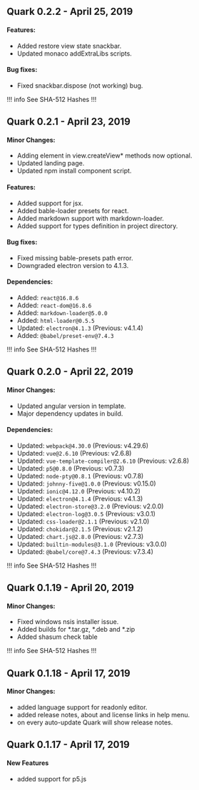 <!-- Quark-0.2.2-start -->
## Quark 0.2.2 - April 25, 2019

#### Features:
* Added restore view state snackbar.
* Updated monaco addExtraLibs scripts.


#### Bug fixes:
* Fixed snackbar.dispose (not working) bug.


!!! info See SHA-512 Hashes
<DropDown>
<ReleaseNotes :sha='{
    "Quark-linux-amd64-0.2.2.deb": "4hV83a4Wt2C18nxdO1uvQeZnkTslFfeUK4cE5e4C9zowqtKiPj8uoZDc6NVgbMIi1gkMhliV5KWcD7RjgMsaVw==",
    "Quark-win-0.2.2.exe": "hxmexF3aFXh6KZgzYPBAk3uIquOA3s7+M/VR+umVMtriR0Cuzs98gfDvSSJSS5+OtoR7RFZBc5iigQXV6k9cOg==",
    "Quark-win-x64-0.2.2.zip": "wkzggiNB0svcziJoGimXraHcYEDe4OnPN/Ap+0loW4a1imQwEN3FW0J+I99QsHfapyfwqdbgUXh5ptrvIMq+TQ==",
    "Quark-linux-x64-0.2.2.tar.gz": "Rw4hoddiWC/95I27QkW2LwNltIG/H4PrOrsFgneZieuo2JxiMGuzFXuih7tyk3J7HPokXMnnywoTSOLZM5DCrg==",
    "Quark-linux-x86_64-0.2.2.AppImage": "PdqFmY6CRYHLiM1BWtPlmcEVqoZmP005yL0yNHm95W97M+uujr/pWb4Ge3G9mg1ej4oPR/AQERodKF8T+HuzYQ=="
}' />
</DropDown>
!!!

<!-- ---------------------------------------------- -->
<!-- Quark-0.2.2-end -->


<!-- Quark-0.2.1-start -->
## Quark 0.2.1 - April 23, 2019

#### Minor Changes:
* Adding element in view.createView* methods now optional.
* Updated landing page.
* Updated npm install component script.

#### Features:
* Added support for jsx.
* Added bable-loader presets for react.
* Added markdown support with markdown-loader.
* Added support for types definition in project directory.

#### Bug fixes:
*  Fixed missing bable-presets path error.
*  Downgraded electron version to 4.1.3.

#### Dependencies:
* Added: `react@16.8.6`
* Added: `react-dom@16.8.6`
* Added: `markdown-loader@5.0.0`
* Added: `html-loader@0.5.5`
* Updated: `electron@4.1.3` (Previous: v4.1.4)
* Added: `@babel/preset-env@7.4.3`


!!! info See SHA-512 Hashes
<DropDown>
<ReleaseNotes :sha='{
    "Quark-linux-amd64-0.2.1.deb": "G89YxF80AHLOvYYPlFiIQDx60P+vW+3WQETBoF6rYpQL9i/cdURcBESl5ABgsSuNHcZJf2CCf2MeFGjeDoeQLw==",
    "Quark-win-0.2.1.exe": "hlBIew8g6afXs5FamgxYwXEZ63Wege1pXfNc6xH8At3QnTeTPYpg1+VCzXhP+UUFhSWht7Vx51FJFm9pMzn/jg==",
    "Quark-win-x64-0.2.1.zip": "FeRu46igba71A9y3hwjlsxbnqwNywWD3KFZOefsafLp+sgAxi6YzyP0HwegXyS93cWN3d3eLcs1oNnlMKJER8g==",
    "Quark-linux-x64-0.2.1.tar.gz": "b9TO/D88ESVu3brZ5UUypi/IqsiC29G8OLFoopXpKZI69iJHB2fYrhc8HaeyMMTqOk19Efkp6JzGAI0PZ5tV1g==",
    "Quark-linux-x86_64-0.2.1.AppImage": "iNNvXxftWiW8OnxM+A/FoMcBJirRH4FQZJcxLHV5YMEsgv2oWZMVI0SzSPqw7vzW9KyVQ61vtvhNDdskY5w8Ig=="
}' />
</DropDown>
!!!

<!-- ---------------------------------------------- -->
<!-- Quark-0.2.1-end -->


<!-- Quark-0.2.0-start -->
## Quark 0.2.0 - April 22, 2019

#### Minor Changes:
* Updated angular version in template.
* Major dependency updates in build.

#### Dependencies:
* Updated: `webpack@4.30.0` (Previous: v4.29.6)
* Updated: `vue@2.6.10` (Previous: v2.6.8)
* Updated: `vue-template-compiler@2.6.10` (Previous: v2.6.8)
* Updated: `p5@0.8.0` (Previous: v0.7.3)
* Updated: `node-pty@0.8.1` (Previous: v0.7.8)
* Updated: `johnny-five@1.0.0` (Previous: v0.15.0)
* Updated: `ionic@4.12.0` (Previous: v4.10.2)
* Updated: `electron@4.1.4` (Previous: v4.1.3)
* Updated: `electron-store@3.2.0` (Previous: v2.0.0)
* Updated: `electron-log@3.0.5` (Previous: v3.0.1)
* Updated: `css-loader@2.1.1` (Previous: v2.1.0)
* Updated: `chokidar@2.1.5` (Previous: v2.1.2)
* Updated: `chart.js@2.8.0` (Previous: v2.7.3)
* Updated: `builtin-modules@3.1.0` (Previous: v3.0.0)
* Updated: `@babel/core@7.4.3` (Previous: v7.3.4)


!!! info See SHA-512 Hashes
<DropDown>
<ReleaseNotes :sha='{
    "Quark-linux-amd64-0.2.0.deb": "du19RF/Vgx3+1HPDohAGW36SaqVnR0JMHdZjRygdknCr7TejQ/PutkiUqnelB67dIfbMi5VjS8qIQ8pXnc1PYQ==",
    "Quark-win-0.2.0.exe": "ecSS0qJFDhPLLyZ0G7zmqaFJqq9BRkv1JQiPxk2dCuKNigV5/EBa5lWTROP1f02fAkLgDuCQ+JOkRxgVzAkE3w==",
    "Quark-win-x64-0.2.0.zip": "v7q/jmmbNZVV9oqRCY/Rr+/OY2AMjnml5gCN3MIlrEbYvblD8yEfKro2CUGrASav5QalqJ9Crf2tomRZnwNisA==",
    "Quark-linux-x64-0.2.0.tar.gz": "hXJY76RwNgt4JV52qxWdtzsOaA7aMuTAm2oqN//HK0e3j4OInWfRq8ROGf9KXlWFHTw9fC17Xt0dKG7bzQb0tQ==",
    "Quark-linux-x86_64-0.2.0.AppImage": "0d8AOrHaa04uY9Vj0k6/6nvr9lsvcFH4pknbA/Lyk309XgWP5KkAVnblUMBlXSCcNL1TcHqlYmTgZxzDSlfbnQ=="
}' />
</DropDown>
!!!

<!-- ---------------------------------------------- -->
<!-- Quark-0.2.0-end -->


<!-- Quark-0.1.19-start -->
## Quark 0.1.19 - April 20, 2019

#### Minor Changes:
* Fixed windows nsis installer issue.
* Added builds for *.tar.gz, *.deb and *.zip
* Added shasum check table

!!! info See SHA-512 Hashes
<DropDown>
<ReleaseNotes :sha='{
    "Quark-linux-amd64-0.1.19.deb": "mOoXmJWxwtlVzhiG9V+/0gw5+rQgYbPsFsBNxbXSB6BoEvts0vN8nEc+BioyjpA5cN3Lx0VTyAEbm/mE/NZNNQ==",
    "Quark-win-0.1.19.exe": "zImOKl1f13HgunFcnWmAhTp6YLdCqjqhMcY88n8Ap+a0pCN/XRSKaanTv5o+h6lvKiYejPTDxJDtjwF6mYGA2Q==",
    "Quark-win-x64-0.1.19.zip": "eqgGOooaRzn2VJqK/mENze830pSLe/+n1zWz6Km6ijp28kq2m8tFt2w94SkC1YnI2uEIS2dQ1uALk8+QSNZyjA==",
    "Quark-linux-x64-0.1.19.tar.gz": "dIx/SsTLJMfNCd7pR5+8paaFpgFgIbRlRUU50lL4pAxzsW9TltFhFqokJ3MUVtlmns8Y9FfJ/b4ITapTBgQd5w==",
    "Quark-linux-x86_64-0.1.19.AppImage": "/q6HfREVZUeeuqh5V+tvVf/gjAWS+MvnXAXCcOPn832sDf+tL5sMB3f4b2ntglTTjakCmnotYAljmeXIg3+QtQ=="
}' />
</DropDown>
!!!

<!-- ---------------------------------------------- -->
<!-- Quark-0.1.19-end -->


## Quark 0.1.18 - April 17, 2019

#### Minor Changes:
* added language support for readonly editor.
* added release notes, about and license links in help menu.
* on every auto-update Quark will show release notes. 


<!-- ---------------------------------------------- -->


## Quark 0.1.17 - April 17, 2019

#### New Features
* added support for p5.js


<!-- ---------------------------------------------- -->

